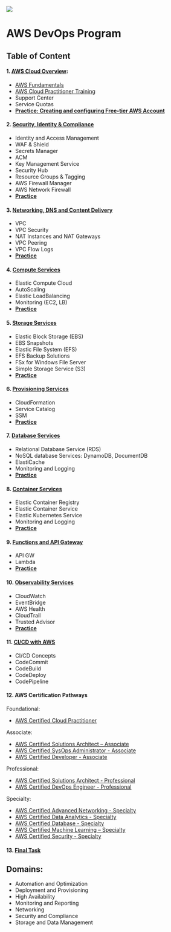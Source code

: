 ![](https://dunhamconnect.com/wp-content/uploads/aws-migration-1200x675.jpg)


# AWS DevOps Program

## Table of Content

#### 1. [AWS Cloud Overview](/materials/01_aws_cloud_overview/Readme.md):
- [AWS Fundamentals](https://aws.amazon.com/getting-started/fundamentals-core-concepts/)
- [AWS Cloud Practitioner Training](https://youtu.be/3hLmDS179YE)
- Support Center
- Service Quotas
- [**Practice: Creating and configuring Free-tier AWS Account**](/materials/01_aws_cloud_overview/tasks/Readme.md)

#### 2. [Security, Identity & Compliance](/materials/02_security_identity_&_compliance/README.md)

- Identity and Access Management
- WAF & Shield
- Secrets Manager
- ACM
- Key Management Service
- Security Hub
- Resource Groups & Tagging
- AWS Firewall Manager
- AWS Network Firewall
- [**Practice**](/materials/02_security_identity_&_compliance/tasks/Readme.md)

#### 3. [Networking, DNS and Content Delivery](/materials/03_networking_dns_and_content_delivery/Readme.md)
- VPC
- VPC Security
- NAT Instances and NAT Gateways
- VPC Peering
- VPC Flow Logs
- [**Practice**](/materials/03_networking_dns_and_content_delivery/tasks/Readme.md)

#### 4. [Compute Services](/materials/04_compute_services/Readme.md)
- Elastic Compute Cloud
- AutoScaling
- Elastic LoadBalancing
- Monitoring (EC2, LB)
- [**Practice**](/materials/04_compute_services/tasks/Readme.md)

#### 5. [Storage Services](/materials/05_storage_services/Readme.md)
- Elastic Block Storage (EBS)
- EBS Snapshots
- Elastic File System (EFS)
- EFS Backup Solutions
- FSx for Windows File Server
- Simple Storage Service (S3)
- [**Practice**](/materials/05_storage_services/tasks/Readme.md)

#### 6. [Provisioning Services](/materials/06_provisioning_services/Readme.md)
- CloudFormation
- Service Catalog
- SSM
- [**Practice**](/materials/06_provisioning_services/tasks/Readme.md)

#### 7. [Database Services](materials/07_database_services/Readme.md)
- Relational Database Service (RDS)
- NoSQL database Services: DynamoDB, DocumentDB
- ElastiCache
- Monitoring and Logging
- [**Practice**](/materials/07_database_services/tasks/Readme.md)

#### 8. [Container Services](/materials/08_container_services/Readme.md)
- Elastic Container Registry
- Elastic Container Service
- Elastic Kubernetes Service
- Monitoring and Logging
- [**Practice**](/materials/08_container_services/tasks/Readme.md)

#### 9. [Functions and API Gateway](/materials/09_functions_and_api_gateway/Readme.md)
- API GW
- Lambda
- [**Practice**](/materials/09_functions_and_api_gateway/tasks/Readme.md)

#### 10. [Observability Services](/materials/10_observability_services/Readme.md)
- CloudWatch
- EventBridge
- AWS Health
- CloudTrail
- Trusted Advisor
- [**Practice**](/materials/10_observability_services/tasks/Readme.md)

#### 11. [CI/CD with AWS](/materials/11_ci_cd/Readme.md)
- CI/CD Concepts
- CodeCommit
- CodeBuild
- CodeDeploy
- CodePipeline

#### 12. AWS Certification Pathways

Foundational:
- [AWS Certified Cloud Practitioner](https://aws.amazon.com/certification/certified-cloud-practitioner/?ch=cta&cta=header&p=2)

Associate:
- [AWS Certified Solutions Architect – Associate](https://aws.amazon.com/certification/certified-solutions-architect-associate/?ch=sec&sec=rmg&d=1)
- [AWS Certified SysOps Administrator - Associate](https://aws.amazon.com/certification/certified-sysops-admin-associate/?ch=sec&sec=rmg&d=1)
- [AWS Certified Developer - Associate](https://aws.amazon.com/certification/certified-developer-associate/?ch=sec&sec=rmg&d=1)

Professional:
- [AWS Certified Solutions Architect - Professional](https://aws.amazon.com/certification/certified-solutions-architect-professional/?ch=sec&sec=rmg&d=1)
- [AWS Certified DevOps Engineer - Professional](https://aws.amazon.com/certification/certified-devops-engineer-professional/?ch=sec&sec=rmg&d=1)

Specialty:
- [AWS Certified Advanced Networking - Specialty](https://aws.amazon.com/certification/certified-advanced-networking-specialty/?ch=sec&sec=rmg&d=1)
- [AWS Certified Data Analytics - Specialty](https://aws.amazon.com/certification/certified-data-analytics-specialty/?ch=sec&sec=rmg&d=1)
- [AWS Certified Database - Specialty](https://aws.amazon.com/certification/certified-database-specialty/?ch=sec&sec=rmg&d=1)
- [AWS Certified Machine Learning – Specialty](https://aws.amazon.com/certification/certified-machine-learning-specialty/?ch=sec&sec=rmg&d=1)
- [AWS Certified Security - Specialty](https://aws.amazon.com/certification/certified-security-specialty/?ch=sec&sec=rmg&d=1)

<!-- - https://aws.amazon.com/training/?id=docs_gateway -->

#### 13. [Final Task](/materials/13_Final_Task/Readme.md)


## Domains:

- Automation and Optimization
- Deployment and Provisioning
- High Availability
- Monitoring and Reporting
- Networking
- Security and Compliance
- Storage and Data Management
